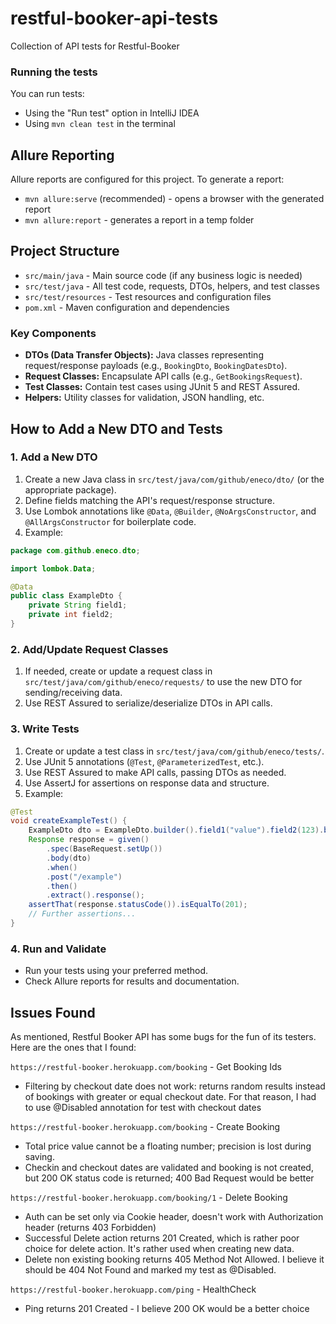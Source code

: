 # restful-booker-api-tests

Collection of API tests for Restful-Booker

### Running the tests

You can run tests:
- Using the "Run test" option in IntelliJ IDEA
- Using `mvn clean test` in the terminal

## Allure Reporting

Allure reports are configured for this project. To generate a report:
- `mvn allure:serve` (recommended) - opens a browser with the generated report
- `mvn allure:report` - generates a report in a temp folder

## Project Structure

- `src/main/java` - Main source code (if any business logic is needed)
- `src/test/java` - All test code, requests, DTOs, helpers, and test classes
- `src/test/resources` - Test resources and configuration files
- `pom.xml` - Maven configuration and dependencies

### Key Components
- **DTOs (Data Transfer Objects):** Java classes representing request/response payloads (e.g., `BookingDto`, `BookingDatesDto`).
- **Request Classes:** Encapsulate API calls (e.g., `GetBookingsRequest`).
- **Test Classes:** Contain test cases using JUnit 5 and REST Assured.
- **Helpers:** Utility classes for validation, JSON handling, etc.

## How to Add a New DTO and Tests

### 1. Add a New DTO
1. Create a new Java class in `src/test/java/com/github/eneco/dto/` (or the appropriate package).
2. Define fields matching the API's request/response structure.
3. Use Lombok annotations like `@Data`, `@Builder`, `@NoArgsConstructor`, and `@AllArgsConstructor` for boilerplate code.
4. Example:

```java
package com.github.eneco.dto;

import lombok.Data;

@Data
public class ExampleDto {
    private String field1;
    private int field2;
}
```

### 2. Add/Update Request Classes
1. If needed, create or update a request class in `src/test/java/com/github/eneco/requests/` to use the new DTO for sending/receiving data.
2. Use REST Assured to serialize/deserialize DTOs in API calls.

### 3. Write Tests
1. Create or update a test class in `src/test/java/com/github/eneco/tests/`.
2. Use JUnit 5 annotations (`@Test`, `@ParameterizedTest`, etc.).
3. Use REST Assured to make API calls, passing DTOs as needed.
4. Use AssertJ for assertions on response data and structure.
5. Example:

```java
@Test
void createExampleTest() {
    ExampleDto dto = ExampleDto.builder().field1("value").field2(123).build();
    Response response = given()
        .spec(BaseRequest.setUp())
        .body(dto)
        .when()
        .post("/example")
        .then()
        .extract().response();
    assertThat(response.statusCode()).isEqualTo(201);
    // Further assertions...
}
```

### 4. Run and Validate
- Run your tests using your preferred method.
- Check Allure reports for results and documentation.

## Issues Found

As mentioned, Restful Booker API has some bugs for the fun of its testers. Here are the ones that I found:

`https://restful-booker.herokuapp.com/booking` - Get Booking Ids
* Filtering by checkout date does not work: returns random results instead of bookings with greater or equal checkout date. For that reason, I had to use @Disabled annotation for test with checkout dates

`https://restful-booker.herokuapp.com/booking` - Create Booking
* Total price value cannot be a floating number; precision is lost during saving.
* Checkin and checkout dates are validated and booking is not created, but 200 OK status code is returned; 400 Bad Request would be better

`https://restful-booker.herokuapp.com/booking/1` - Delete Booking
* Auth can be set only via Cookie header, doesn't work with Authorization header (returns 403 Forbidden)
* Successful Delete action returns 201 Created, which is rather poor choice for delete action. It's rather used when creating new data.
* Delete non existing booking returns 405 Method Not Allowed. I believe it should be 404 Not Found and marked my test as @Disabled.

`https://restful-booker.herokuapp.com/ping` - HealthCheck
* Ping returns 201 Created - I believe 200 OK would be a better choice
